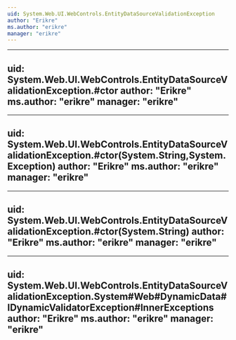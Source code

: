 ```yaml
---
uid: System.Web.UI.WebControls.EntityDataSourceValidationException
author: "Erikre"
ms.author: "erikre"
manager: "erikre"
---
```


---
uid: System.Web.UI.WebControls.EntityDataSourceValidationException.#ctor
author: "Erikre"
ms.author: "erikre"
manager: "erikre"
---

---
uid: System.Web.UI.WebControls.EntityDataSourceValidationException.#ctor(System.String,System.Exception)
author: "Erikre"
ms.author: "erikre"
manager: "erikre"
---

---
uid: System.Web.UI.WebControls.EntityDataSourceValidationException.#ctor(System.String)
author: "Erikre"
ms.author: "erikre"
manager: "erikre"
---

---
uid: System.Web.UI.WebControls.EntityDataSourceValidationException.System#Web#DynamicData#IDynamicValidatorException#InnerExceptions
author: "Erikre"
ms.author: "erikre"
manager: "erikre"
---
